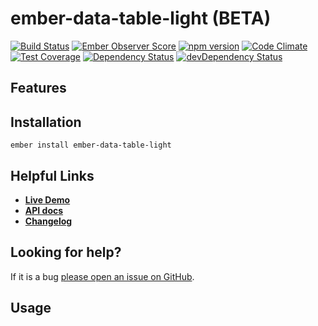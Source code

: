 # ember-data-table-light (BETA)

[![Build Status](https://travis-ci.org/quantosobra/ember-data-table-light.svg)](https://travis-ci.org/quantosobra/ember-data-table-light)
[![Ember Observer Score](https://emberobserver.com/badges/ember-data-table-light.svg)](https://emberobserver.com/addons/ember-data-table-light)
[![npm version](https://badge.fury.io/js/ember-data-table-light.svg)](http://badge.fury.io/js/ember-data-table-light)
[![Code Climate](https://codeclimate.com/github/quantosobra/ember-data-table-light/badges/gpa.svg)](https://codeclimate.com/github/quantosobra/ember-data-table-light)
[![Test Coverage](https://codeclimate.com/github/quantosobra/ember-data-table-light/badges/coverage.svg)](https://codeclimate.com/github/quantosobra/ember-data-table-light/coverage)
[![Dependency Status](https://david-dm.org/quantosobra/ember-data-table-light.svg)](https://david-dm.org/quantosobra/ember-data-table-light)
[![devDependency Status](https://david-dm.org/quantosobra/ember-data-table-light/dev-status.svg)](https://david-dm.org/quantosobra/ember-data-table-light#info=devDependencies)

## Features


## Installation

```
ember install ember-data-table-light
```

## Helpful Links

- **[Live Demo](http://quantosobra.github.io/ember-data-table-light)**
- **[API docs](http://quantosobra.github.io/ember-data-table-light/docs)**
- **[Changelog](CHANGELOG.md)**

## Looking for help?
If it is a bug [please open an issue on GitHub](http://github.com/quantosobra/ember-data-table-light/issues).

## Usage

